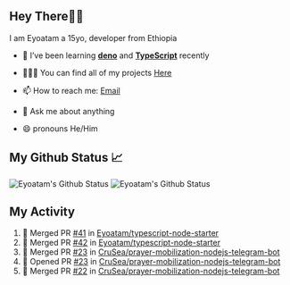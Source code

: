 ## Hey There👋🏽

I am Eyoatam a 15yo, developer from Ethiopia

- 🔭 I’ve been learning **[deno](https://github.com/denoland/deno)** and **[TypeScript](https://github.com/microsoft/TypeScript)** recently 

- 🧑🏽‍💻  You can find all of my projects [Here](https://github.com/Eyoatam?tab=repositories)

- 📫  How to reach me: [Email](mailto:eyoatamtamirat7@gmail.com)

- 💬 Ask me about anything

- 😄 pronouns He/Him

## My Github Status 📈 
<p> 
  <img src="https://github-readme-stats.vercel.app/api?username=Eyoatam&show_icons=true&theme=prussian" alt="Eyoatam's Github Status" />
  <img src="https://github-readme-stats.vercel.app/api/top-langs/?username=Eyoatam&layout=compact&theme=prussian" alt="Eyoatam's Github Status" />
</p>

## My Activity

<!--START_SECTION:activity-->
1. 🎉 Merged PR [#41](https://github.com/Eyoatam/typescript-node-starter/pull/41) in [Eyoatam/typescript-node-starter](https://github.com/Eyoatam/typescript-node-starter)
2. 🎉 Merged PR [#42](https://github.com/Eyoatam/typescript-node-starter/pull/42) in [Eyoatam/typescript-node-starter](https://github.com/Eyoatam/typescript-node-starter)
3. 🎉 Merged PR [#23](https://github.com/CruSea/prayer-mobilization-nodejs-telegram-bot/pull/23) in [CruSea/prayer-mobilization-nodejs-telegram-bot](https://github.com/CruSea/prayer-mobilization-nodejs-telegram-bot)
4. 💪 Opened PR [#23](https://github.com/CruSea/prayer-mobilization-nodejs-telegram-bot/pull/23) in [CruSea/prayer-mobilization-nodejs-telegram-bot](https://github.com/CruSea/prayer-mobilization-nodejs-telegram-bot)
5. 🎉 Merged PR [#22](https://github.com/CruSea/prayer-mobilization-nodejs-telegram-bot/pull/22) in [CruSea/prayer-mobilization-nodejs-telegram-bot](https://github.com/CruSea/prayer-mobilization-nodejs-telegram-bot)
<!--END_SECTION:activity-->
